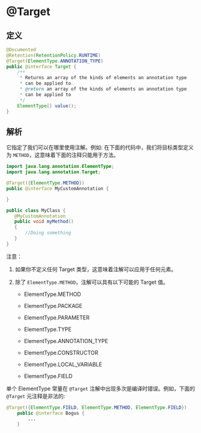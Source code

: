 # @Target

## 定义

```java
@Documented
@Retention(RetentionPolicy.RUNTIME)
@Target(ElementType.ANNOTATION_TYPE)
public @interface Target {
    /**
     * Returns an array of the kinds of elements an annotation type
     * can be applied to.
     * @return an array of the kinds of elements an annotation type
     * can be applied to
     */
    ElementType[] value();
}
```

## 解析

它指定了我们可以在哪里使用注解。例如: 在下面的代码中，我们将目标类型定义为 `METHOD`，这意味着下面的注释只能用于方法。

```java
import java.lang.annotation.ElementType;
import java.lang.annotation.Target;

@Target({ElementType.METHOD})
public @interface MyCustomAnnotation {

}
```

```java
public class MyClass {
   @MyCustomAnnotation
   public void myMethod()
   {
       //Doing something
   }
}
```

注意：

1. 如果你不定义任何 Target 类型，这意味着注解可以应用于任何元素。
2. 除了 `ElementType.METHOD`，注解可以具有以下可能的 Target 值。

   * ElementType.METHOD

   * ElementType.PACKAGE

   * ElementType.PARAMETER

   * ElementType.TYPE

   * ElementType.ANNOTATION\_TYPE

   * ElementType.CONSTRUCTOR

   * ElementType.LOCAL\_VARIABLE

   * ElementType.FIELD

单个 ElementType 常量在 `@Target` 注解中出现多次是编译时错误。例如，下面的 `@Target` 元注释是非法的:

```java
@Target({ElementType.FIELD, ElementType.METHOD, ElementType.FIELD})
    public @interface Bogus {
        ...
    }
 
```




